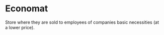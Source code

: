 # Economat

Store where they are sold to employees of  companies basic necessities (at a lower price).
